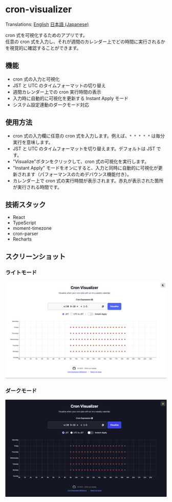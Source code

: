 # cron-visualizer

Translations: [English](/README.md) [日本語 (Japanese)](docs/README-ja.md)

cron 式を可視化するためのアプリです。<br>
任意の cron 式を入力し、それが週間のカレンダー上でどの時間に実行されるかを視覚的に確認することができます。

## 機能

- cron 式の入力と可視化
- JST と UTC のタイムフォーマットの切り替え
- 週間カレンダー上での cron 実行時間の表示
- 入力時に自動的に可視化を更新する Instant Apply モード
- システム設定連動のダークモード対応

## 使用方法

- cron 式の入力欄に任意の cron 式を入力します。例えば、`* * * * *` は毎分実行を意味します。
- JST と UTC のタイムフォーマットを切り替えます。デフォルトは JST です。
- "Visualize"ボタンをクリックして、cron 式の可視化を実行します。
- "Instant Apply" モードをオンにすると、入力と同時に自動的に可視化が更新されます（パフォーマンスのためデバウンス機能付き）。
- カレンダー上で cron 式の実行時間が表示されます。赤丸が表示された箇所が実行される時間です。

## 技術スタック

- React
- TypeScript
- moment-timezone
- cron-parser
- Recharts

## スクリーンショット

### ライトモード

<img width="1200" alt="スクリーンショット： Cron Visualizer ライトモード表示" src="/public/screenshot-light.png">

### ダークモード

<img width="1200" alt="スクリーンショット： Cron Visualizer ダークモード表示" src="/public/screenshot-dark.png">
